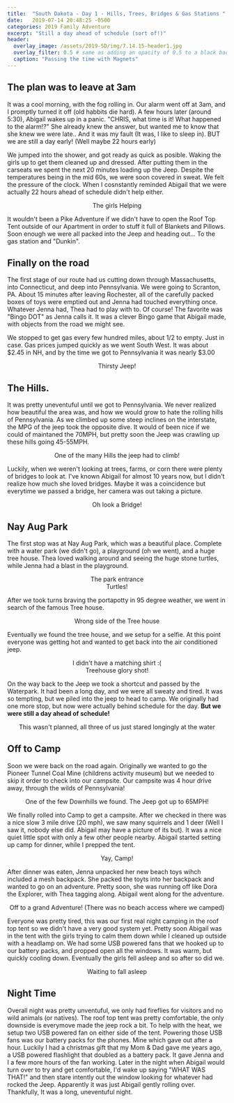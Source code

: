 ```yaml
---
title:  "South Dakota - Day 1 - Hills, Trees, Bridges & Gas Stations "
date:   2019-07-14 20:48:25 -0500
categories: 2019 Family Adventure
excerpt: "Still a day ahead of schedule (sort of!)"
header:
  overlay_image: /assets/2019-SD/img/7.14.15-header1.jpg
  overlay_filter: 0.5 # same as adding an opacity of 0.5 to a black background
  caption: "Passing the time with Magnets"
---
```

<p hidden><p>
<h2 class="section-heading"> The plan was to leave at 3am</h2>
<p>It was a cool morning, with the fog rolling in. Our alarm went off at 3am, and I promptly turned it off (old habbits die hard). A few hours later (around 5:30), Abigail wakes up in a panic. "CHRIS, what time is it! What happened to the alarm!?" She already knew the answer, but wanted me to know that she knew we were late.. And it was my fault (It was, I like to sleep in). BUT we are still a day early! (Well maybe 22 hours early) </p>
<p>We jumped into the shower, and got ready as quick as posible. Waking the girls up to get them cleaned up and dressed. After putting them in the carseats we spent the next 20 minutes loading up the Jeep. Despite the temperatures being in the mid 60s, we were soon covered in sweat. We felt the pressure of the clock. When I cosnstantly reminded Abigail that we were actually 22 hours ahead of schedule didn't help either.</p>
<img class="img-fluid" src="{{site.baseurl}}/assets/2019-SD\img\7.14.15_girlshelp.jpg" alt="">
<center><figcaption>The girls Helping</figcaption></center>
<p>It wouldn't been a Pike Adventure if we didn't have to open the Roof Top Tent outside of our Apartment in order to stuff it full of Blankets and Pillows. Soon enough we were all packed into the Jeep and heading out... To the gas station and "Dunkin".</p>
<h2 class="section-heading">Finally on the road</h2>

<p>The first stage of our route had us cutting down through Massachusetts, into Connecticut, and deep into Pennsylvania. We were going to Scranton, PA. About 15 minutes after leaving Rochester, all of the carefully packed boxes of toys were emptied out and Jenna had touched everything once. Whatever Jenna had, Thea had to play with to. Of course! The favorite was "Bingo DOT" as Jenna calls it. It was a clever Bingo game that Abigail made, with objects from the road we might see.</p>

<p>We stopped to get gas every few hundred miles, about 1/2 to empty. Just in case. Gas prices jumped quickly as we went South West. It was about $2.45 in NH, and by the time we got to Pennsylvania it was nearly $3.00</p>

<a href="#">
<img class="img-fluid" src="{{site.baseurl}}/assets/2019-SD\img\7.14.19-JeepGasStation.jpg" alt="">
</a>
<center><figcaption>Thirsty Jeep!</figcaption></center>
<h2 class="section-heading">The Hills.</h2>
<p>It was pretty uneventuful until we got to Pennsylvania. We never realized how beautiful the area was, and how we would grow to hate the rolling hills of Pennsylvania. As we climbed up some steep inclines on the interstate, the MPG of the jeep took the opposite dive. It would of been nice if we could of maintaned the 70MPH, but pretty soon the Jeep was crawling up these hills going 45-55MPH. </p>
<img class="img-fluid" src="{{site.baseurl}}/assets/2019-SD\img\7.14.19-PAHills.jpg" alt="">
<center><figcaption>One of the many Hills the jeep had to climb!</figcaption></center>
<p>Luckily, when we weren't looking at trees, farms, or corn there were plenty of bridges to look at. I've known Abigail for almost 10 years now, but I didn't realize how much she loved bridges. Maybe it was a coincidence but everytime we passed a bridge, her camera was out taking a picture.</p>
<img class="img-fluid" src="{{site.baseurl}}/assets/2019-SD\img\7.14.19-ABridge.jpg" alt="">
<center><figcaption>Oh look a Bridge!</figcaption></center>

<h2 class="section-heading">Nay Aug Park</h2>
<p>The first stop was at Nay Aug Park, which was a beautiful place. Complete with a water park (we didn't go), a playground (oh we went), and a huge tree house. Thea loved walking around and seeing the huge stone turtles, while Jenna had a blast in the playground.</p>
<img class="img-fluid" src="{{site.baseurl}}/assets/2019-SD\img\7.14.19-Park1.jpg" alt="">
<center><figcaption>The park entrance</figcaption></center>
<img class="img-fluid" src="{{site.baseurl}}/assets/2019-SD\img\7.14.19-ParkTurtles.jpg" alt="">
<center><figcaption>Turtles!</figcaption></center>
<p> After we took turns braving the portapotty in 95 degree weather, we went in search of the famous Tree house.</p>
<img class="img-fluid" src="{{site.baseurl}}/assets/2019-SD\img\7.14.19-Treehouse1.jpg" alt="">
<center><figcaption>Wrong side of the Tree house</figcaption></center>
<p>Eventually we found the tree house, and we setup for a selfie. At this point everyone was getting hot and wanted to get back into the air conditioned jeep.</p>
<img class="img-fluid" src="{{site.baseurl}}/assets/2019-SD\img\7.14.19-Treehouse2.jpg" alt="">
<center><figcaption>I didn't have a matching shirt :(</figcaption></center>
<img class="img-fluid" src="{{site.baseurl}}/assets/2019-SD\img\7.14.19-Treehouse3.jpg" alt="">
<center><figcaption>Treehouse glory shot!</figcaption></center>
<p>On the way back to the Jeep we took a shortcut and passed by the Waterpark. It had been a long day, and we were all sweaty and tired. It was so tempting, but we piled into the jeep to head to camp. We originally had one more stop, but now were actually behind schedule for the day. <b> But we were still a day ahead of schedule!</b></p>
<img class="img-fluid" src="{{site.baseurl}}/assets/2019-SD\img\7.14.19-Waterpark.jpg" alt="">
<center><figcaption>This wasn't planned, all three of us just stared longingly at the water</figcaption></center>
<h2 class="section-heading">Off to Camp</h2>
<p>Soon we were back on the road again. Originally we wanted to go the Pioneer Tunnel Coal Mine (childrens activity museum) but we needed to skip it order to check into our campsite. Our campsite was 4 hour drive away, through the wilds of Pennsylvania!</p>
<img class="img-fluid" src="{{site.baseurl}}/assets/2019-SD\img\7.14.19-PADownHill.jpg" alt="">
<center><figcaption>One of the few Downhills we found. The Jeep got up to 65MPH!</figcaption></center>
<p>We finally rolled into Camp to get a campsite. After we checked in there was a nice slow 3 mile drive (20 mph), we saw many squirrels and 1 deer (Well I saw it, nobody else did. Abigail may have a picture of its but). It was a nice quiet little spot with only a few other people nearby. Abigail started setting up camp for dinner, while I prepped the tent.</p>
<img class="img-fluid" src="{{site.baseurl}}/assets/2019-SD\img\7.14.19-camp1.JPG" alt="">
<center><figcaption>Yay, Camp!</figcaption></center>
<p>After dinner was eaten, Jenna unpacked her new beach toys wihch included a mesh backpack. She packed the toyts into her backpack and wanted to go on an adventure. Pretty soon, she was running off like Dora the Explorer, with Thea tagging along. Abigail went along for the adventure.</p>
<img class="img-fluid" src="{{site.baseurl}}/assets/2019-SD\img\7.14.19-JennatheExplorer.jpg" alt="">
<center><figcaption>Off to a grand Adventure! (There was no beach access where we camped)</figcaption></center>
<p>Everyone was pretty tired, this was our first real night camping in the roof top tent so we didn't have a very good system yet. Pretty soon Abigail was in the tent with the girls trying to calm them down while I cleaned up outside with a headlamp on. We had some USB powered fans that we hooked up to our battery packs, and propped open all the windows. It was warm, but quickly cooling down. Eventually the girls fell asleep and so after so did we.</p>
<img class="img-fluid" src="{{site.baseurl}}/assets/2019-SD\img\7.14.19-camp2.JPG" alt="">
<center><figcaption>Waiting to fall asleep</figcaption></center>
<!--Talk about the roof rack here-->
<h2 class="section-heading">Night Time</h2>
<p>Overall night was pretty unventuful, we only had fireflies for visitors and no wild animals (or natives). The roof top tent was pretty comfortable, the only downside is everymove made the jeep rock a bit. To help with the heat, we setup two USB powered fan on either side of the tent. Powering those USB fans was our battery packs for the phones. Mine which gave out after a hour. Luckily I had a christmas gift that my Mom & Dad gave me years ago, a USB powered flashlight that doubled as a battery pack. It gave Jenna and I a few more hours of the fan working. Later in the night when Abigail would turn over to try and get comfortable, I'd wake up saying "WHAT WAS THAT!" and then stare intently out the window looking for whatever had rocked the Jeep. Apparently it was just Abigail gently rolling over. Thankfully, It was a long, uneventuful night. </p>
